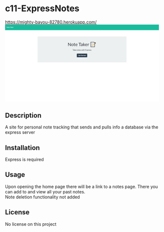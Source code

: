 # c11-ExpressNotes
https://mighty-bayou-82780.herokuapp.com/
![](helpers/c11deployedSS.jpg)

## Description
A site for personal note tracking that sends and pulls info a database via the express server

## Installation
Express is required 

## Usage
Upon opening the home page there will be a link to a notes page. There you can add to and view all your past notes.</br>
Note deletion functionality not added

## License
No license on this project

